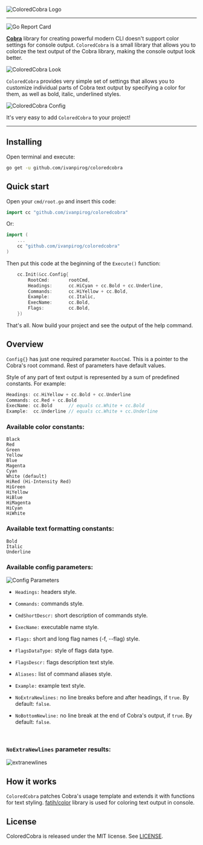 ![ColoredCobra Logo](https://user-images.githubusercontent.com/8699212/159517235-dd7f8733-20b7-47a8-a1b5-9c91956ca86c.png)

---

![Go Report Card](https://goreportcard.com/badge/github.com/ivanpirog/coloredcobra)

**[Cobra](https://github.com/spf13/cobra)** library for creating powerful modern CLI doesn't support color settings for console output. `ColoredCobra` is a small library that allows you to colorize the text output of the Cobra library, making the console output look better.

![ColoredCobra Look](https://user-images.githubusercontent.com/8699212/159517325-faeac756-49b4-4b98-ba40-9764e8549335.png)


`ColoredCobra` provides very simple set of settings that allows you to customize individual parts of Cobra text output by specifying a color for them, as well as bold, italic, underlined styles.

![ColoredCobra Config](https://user-images.githubusercontent.com/8699212/159517387-a82eafa4-a0bb-4bc9-a05a-67b05e6ae15c.png)


It's very easy to add `ColoredCobra` to your project!

---

## Installing

Open terminal and execute:

```bash
go get -u github.com/ivanpirog/coloredcobra
```

## Quick start

Open your `cmd/root.go` and insert this code:

```go
import cc "github.com/ivanpirog/coloredcobra"
```

Or:

```go
import (
    ...
    cc "github.com/ivanpirog/coloredcobra"
)
```

Then put this code at the beginning of the `Execute()` function:

```go
    cc.Init(&cc.Config{
        RootCmd:       rootCmd,
        Headings:      cc.HiCyan + cc.Bold + cc.Underline,
        Commands:      cc.HiYellow + cc.Bold,
        Example:       cc.Italic,
        ExecName:      cc.Bold,
        Flags:         cc.Bold,
    })
```

That's all. Now build your project and see the output of the help command.

## Overview

`Config{}` has just one required parameter `RootCmd`. This is a pointer to the Cobra's root command. Rest of parameters have default values.

Style of any part of text output is represented by a sum of predefined constants. For example:

```go
Headings: cc.HiYellow + cc.Bold + cc.Underline
Commands: cc.Red + cc.Bold
ExecName: cc.Bold      // equals cc.White + cc.Bold
Example:  cc.Underline // equals cc.White + cc.Underline
```

### Available color constants:

```
Black
Red
Green
Yellow
Blue
Magenta
Cyan
White (default)
HiRed (Hi-Intensity Red)
HiGreen
HiYellow
HiBlue
HiMagenta
HiCyan
HiWhite
```

### Available text formatting constants:

```
Bold
Italic
Underline
```

### Available config parameters:

![Config Parameters](https://user-images.githubusercontent.com/8699212/159517553-7ef67fac-371b-4995-bebe-d702b6167fe1.png)


* `Headings:` headers style.

* `Commands:` commands style.

* `CmdShortDescr:` short description of commands style.

* `ExecName:` executable name style.

* `Flags:` short and long flag names (-f, --flag) style.

* `FlagsDataType:` style of flags data type.

* `FlagsDescr:` flags description text style.

* `Aliases:` list of command aliases style.

* `Example:` example text style.

* `NoExtraNewlines:` no line breaks before and after headings, if `true`. By default: `false`.

* `NoBottomNewline:` no line break at the end of Cobra's output, if `true`. By default: `false`.

<br>

### `NoExtraNewlines` parameter results:

![extranewlines](https://user-images.githubusercontent.com/8699212/159517630-00855ffe-80df-4670-a054-e695f6c4fea7.png)


## How it works

`ColoredCobra` patches Cobra's usage template and extends it with functions for text styling. [fatih/color](https://github.com/fatih/color) library is used for coloring text output in console.

## License

ColoredCobra is released under the MIT license. See [LICENSE](https://github.com/ivanpirog/coloredcobra/blob/main/LICENSE).
